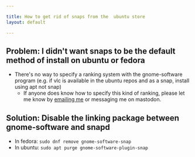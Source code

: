 ```yaml
---

title: How to get rid of snaps from the  ubuntu store
layout: default

---
```


## Problem: I didn't want snaps to be the default method of install on ubuntu or fedora
- There's no way to specify a ranking system with the gnome-software program (e.g. if vlc is available in the  ubuntu repos and as a snap, install using apt not snap)
  - If anyone does know how to specify this kind of ranking, please let me know by [emailing me](mailto:ksteimel@iu.edu) or messaging me on mastodon.

## Solution: Disable the linking package between gnome-software and snapd
- In fedora:
`sudo dnf remove gnome-software-snap`
- In ubuntu:
`sudo apt purge gnome-software-plugin-snap`
